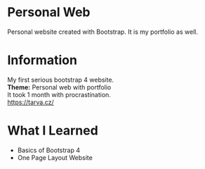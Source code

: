 # Personal Web
 Personal website created with Bootstrap. It is my portfolio as well.

# Information
 My first serious bootstrap 4 website.<br>
 <b>Theme:</b> Personal web with portfolio<br>
 It took 1 month with procrastination.<br>
 https://tarva.cz/

# What I Learned
- Basics of Bootstrap 4
- One Page Layout Website
